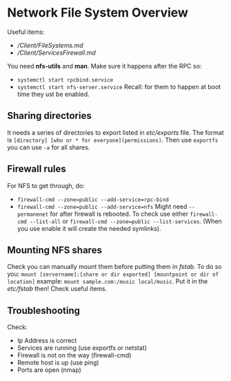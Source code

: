 # Network File System Overview

Useful items:
- _/Client/FileSystems.md_
- _/Client/ServicesFirewall.md_

You need **nfs-utils** and **man**.
Make sure it happens after the RPC so:
- `systemctl start rpcbind.service`
- `systemctl start nfs-server.service`
Recall: for them to happen at boot time they ust be enabled.

## Sharing directories
It needs a series of directories to export listed in _etc/exports_ file. The format is `[directory] [who or * for everyone](permissions)`. Then use `exportfs` you can use `-a` for all shares.

## Firewall rules
For NFS to get through, do: 
- `firewall-cmd --zone=public --add-service=rpc-bind`
- `firewall-cmd --zone=public --add-service=nfs`
Might need `--permanenet` for after firewall is rebooted.
To check use either `firewall-cmd --list-all` or `firewall-cmd --zone=public --list-services`.
(When you use enable it will create the needed symlinks).

## Mounting NFS shares
Check you can manually mount them before putting them in _fstab_.
To do so you: `mount [servername]:[share or dir exported] [mountpoint or dir of location]`
example: `mount sample.com:/music local/music`.
Put it in the _etc/fstab_ then! Check useful items.

## Troubleshooting
Check:
- Ip Address is correct
- Services are running (use exportfs or netstat)
- Firewall is not on the way (firewall-cmd)
- Remote host is up (use ping)
- Ports are open (nmap)